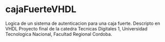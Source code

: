 # cajaFuerteVHDL
Logica de un sistema de autenticacion para una caja fuerte. Descripto en VHDL
Proyecto final de la catedra Tecnicas Digitales 1, Universidad Tecnologica Nacional, Facultad Regional Cordoba.
